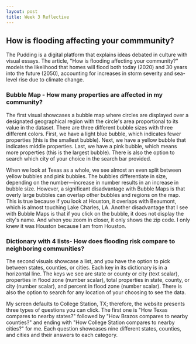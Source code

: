 ```yaml
---
layout: post
title: Week 3 Reflective
---
```


## How is flooding affecting your commmunity? 

The Pudding is a digital platform that explains ideas debated in culture with visual essays. The article, "How is flooding affecting your community?" models the likelihood that homes will flood both today (2020) and 30 years into the future (2050), accounting for increases in storm severity and sea-level rise due to climate change.
<br/>

### Bubble Map - How many properties are affected in my community? 

The first visual showcases a bubble map where circles are displayed over a designated geographical region with the circle's area proportional to its value in the dataset. There are three different bubble sizes with three different colors. First, we have a light blue bubble, which indicates fewer properties (this is the smallest bubble). Next, we have a yellow bubble that indicates middle properties. Last, we have a pink bubble, which means more properties (this is the largest bubble). There is also the option to search which city of your choice in the search bar provided.
<br/>
 
When we look at Texas as a whole, we see almost an even split between yellow bubbles and pink bubbles. The bubbles differentiate in size, depending on the number—increase in number results in an increase in bubble size. However, a significant disadvantage with Bubble Maps is that overly large bubbles can overlap other bubbles and regions on the map. This is true because if you look at Houston, it overlaps with Beaumont, which is almost touching Lake Charles, LA. Another disadvantage that I see with Bubble Maps is that if you click on the bubble, it does not display the city's name. And when you zoom in closer, it only shows the zip code. I only knew it was Houston because I am from Houston. 
<br/>

### Dictionary with 4 lists- How does flooding risk compare to neighboring communities? 

The second visuals showcase a list, and you have the option to pick between states, counties, or cities. Each key in its dictionary is in a horizontal line. The keys we see are state or county or city (text scalar), properties in flood zone (number scalar), total properties in state, county, or city (number scalar), and percent in flood zone (number scalar). There is also the option to search for any location of your choosing to see the data.
<br/>
 
My screen defaults to College Station, TX; therefore, the website presents three types of questions you can click.  The first one is "How Texas compares to nearby states?" followed by "How Brazos compares to nearby counties?" and ending with "How College Station compares to nearby cities?" for me. Each question showcases nine different states, counties, and cities and their answers to each category.
<br/>
